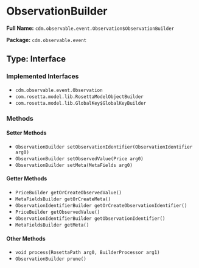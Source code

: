 # ObservationBuilder

**Full Name:** `cdm.observable.event.Observation$ObservationBuilder`

**Package:** `cdm.observable.event`

## Type: Interface

### Implemented Interfaces

- `cdm.observable.event.Observation`
- `com.rosetta.model.lib.RosettaModelObjectBuilder`
- `com.rosetta.model.lib.GlobalKey$GlobalKeyBuilder`

### Methods

#### Setter Methods

- `ObservationBuilder setObservationIdentifier(ObservationIdentifier arg0)`
- `ObservationBuilder setObservedValue(Price arg0)`
- `ObservationBuilder setMeta(MetaFields arg0)`

#### Getter Methods

- `PriceBuilder getOrCreateObservedValue()`
- `MetaFieldsBuilder getOrCreateMeta()`
- `ObservationIdentifierBuilder getOrCreateObservationIdentifier()`
- `PriceBuilder getObservedValue()`
- `ObservationIdentifierBuilder getObservationIdentifier()`
- `MetaFieldsBuilder getMeta()`

#### Other Methods

- `void process(RosettaPath arg0, BuilderProcessor arg1)`
- `ObservationBuilder prune()`

